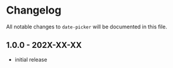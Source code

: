 # Changelog

All notable changes to `date-picker` will be documented in this file.

## 1.0.0 - 202X-XX-XX

- initial release

